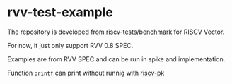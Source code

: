 # rvv-test-example

The repository is developed from [riscv-tests/benchmark][bmark] for RISCV Vector.

For now, it just only support RVV 0.8 SPEC.

Examples are from RVV SPEC and can be run in spike and implementation.

Function `printf` can print without runnig with [riscv-pk][pk]

[bmark]: https://github.com/riscv/riscv-tests
[pk]: https://github.com/riscv/riscv-pk